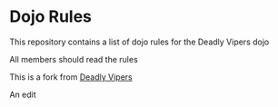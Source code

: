 Dojo Rules
==========

This repository contains a list of dojo rules for the Deadly Vipers dojo

All members should read the rules

This is a fork from [Deadly Vipers](https://github.com/deadlyvipers)

An edit
